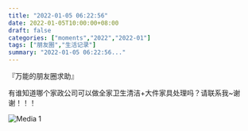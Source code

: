 ```yaml
---
title: "2022-01-05 06:22:56"
date: 2022-01-05T10:00:00+08:00
draft: false
categories: ["moments","2022","2022-01"]
tags: ["朋友圈","生活记录"]
summary: "2022-01-05 06:22:56..."
---
```


『万能的朋友圈求助』

有谁知道哪个家政公司可以做全家卫生清洁+大件家具处理吗？请联系我~谢谢！！！

![Media 1](/Moments/photos/2022-01-05/202201050622560.jpg)

